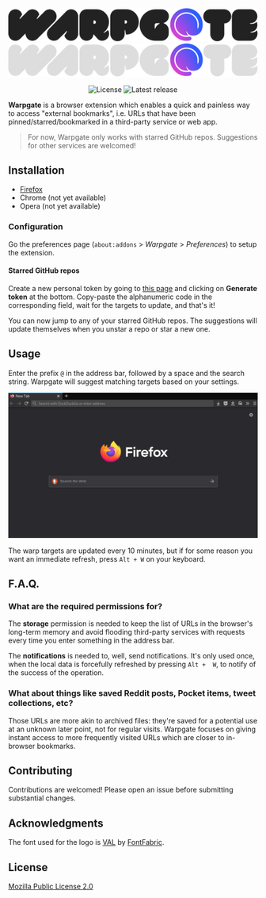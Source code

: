 <div align="center">

![Logo (light mode)](./docs/logo-dark.png#gh-light-mode-only)
![Logo (dark mode)](./docs/logo-light.png#gh-dark-mode-only)

![License](https://badgen.net/github/license/cheap-glitch/warpgate?color=blue)
![Latest release](https://badgen.net/github/release/cheap-glitch/warpgate?color=blue)

</div>

**Warpgate** is  a browser extension which  enables a quick and  painless way to
access "external bookmarks", i.e.  URLs that have been pinned/starred/bookmarked
in a third-party service or web app.

> For now, Warpgate only works  with starred GitHub repos. Suggestions for other
> services are welcomed!

## Installation

 * [Firefox](https://addons.mozilla.org/en-US/firefox/addon/warpgate)
 * Chrome (not yet available)
 * Opera (not yet available)

### Configuration

Go the preferences  page (`about:addons` > *Warpgate* >  *Preferences*) to setup
the extension.

#### Starred GitHub repos

Create a new personal token by going to [this page](https://github.com/settings/tokens/new?description=Warpgate&scopes=read:user)
and clicking  on **Generate token**  at the bottom. Copy-paste  the alphanumeric
code in the corresponding field, wait for  the targets to update, and that's it!

You can  now jump  to any  of your  starred GitHub  repos. The  suggestions will
update themselves when you unstar a repo or star a new one.

## Usage

Enter the  prefix `@` in  the address  bar, followed by  a space and  the search
string. Warpgate will suggest matching targets based on your settings.

![usage demo](./docs/demo.gif)

The warp targets are  updated every 10 minutes, but if for  some reason you want
an immediate refresh, press `Alt + W` on your keyboard.

## F.A.Q.

### What are the required permissions for?

The **storage** permission is  needed to keep the list of  URLs in the browser's
long-term memory  and avoid  flooding third-party  services with  requests every
time you enter something in the address bar.

The **notifications**  is needed  to, well, send  notifications. It's  only used
once, when  the local  data is forcefully  refreshed by pressing  `Alt +  W`, to
notify of the success of the operation.

### What about things like saved  Reddit posts, Pocket items, tweet collections, etc?

Those URLs are more akin to archived files: they're saved for a potential use at
an  unknown later  point, not  for regular  visits. Warpgate  focuses on  giving
instant access  to more frequently visited  URLs which are closer  to in-browser
bookmarks.

## Contributing

Contributions are welcomed! Please open an issue before submitting substantial changes.

## Acknowledgments

The  font used  for the  logo is  [VAL](https://www.fontfabric.com/fonts/val) by
[FontFabric](https://www.fontfabric.com).

## License

[Mozilla Public License 2.0](https://www.mozilla.org/en-US/MPL/2.0)
